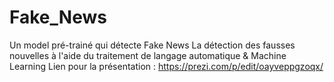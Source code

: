 # Fake_News
Un model pré-trainé qui détecte Fake News
La détection des fausses nouvelles à l'aide du traitement de langage automatique & Machine Learning
Lien pour la présentation : https://prezi.com/p/edit/oayveppgzoqx/
